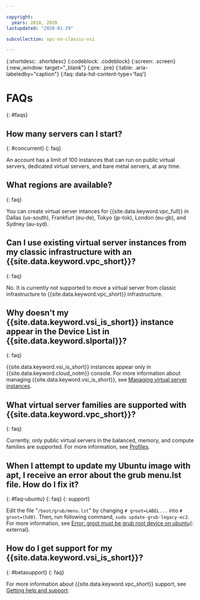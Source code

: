 ```yaml
---

copyright:
  years: 2018, 2020
lastupdated: "2020-01-29"

subcollection: vpc-on-classic-vsi

---
```


{:shortdesc: .shortdesc}
{:codeblock: .codeblock}
{:screen: .screen}
{:new_window: target="_blank"}
{:pre: .pre}
{:table: .aria-labeledby="caption"}
{:faq: data-hd-content-type='faq'}

# FAQs
{: #faqs}
## How many servers can I start?
{: #concurrent}
{: faq}

An account has a limit of 100 instances that can run on public virtual servers, dedicated virtual servers, and bare metal servers, at any time.

## What regions are available?
{: faq}

You can create virtual server intances for {{site.data.keyword.vpc_full}} in Dallas (us-south), Frankfurt (eu-de), Tokyo (jp-tok), London (eu-gb), and Sydney (au-syd).

## Can I use existing virtual server instances from my classic infrastructure with an {{site.data.keyword.vpc_short}}?
{: faq}

No. It is currently not supported to move a virtual server from classic infrastructure to {{site.data.keyword.vpc_short}} infrastructure.

## Why doesn't my {{site.data.keyword.vsi_is_short}} instance appear in the Device List in {{site.data.keyword.slportal}}?
{: faq}

{{site.data.keyword.vsi_is_short}} instances appear only in {{site.data.keyword.cloud_notm}} console. For more information about managing {{site.data.keyword.vsi_is_short}}, see [Managing virtual server instances](/docs/vpc-on-classic-vsi?topic=vpc-on-classic-vsi-managing-virtual-server-instances#managing-virtual-server-instances).


## What virtual server families are supported with {{site.data.keyword.vpc_short}}?
{: faq}

Currently, only public virtual servers in the balanced, memory, and compute families are supported. For more information, see [Profiles](/docs/vpc-on-classic-vsi?topic=vpc-on-classic-vsi-profiles#profiles).


## When I attempt to update my Ubuntu image with apt, I receive an error about the grub menu.lst file. How do I fix it?
{: #faq-ubuntu}
{: faq}
{: support}

Edit the file "`/boot/grub/menu.lst`" by changing `# groot=LABEL...` into `# groot=(hd0)`. Then, run following command, `sudo update-grub-legacy-ec2`. For more information, see [Error: groot must be grub root device on ubuntu](https://developer.ibm.com/answers/questions/462237/error-groot-must-be-grub-root-device-on-ubuntu/){: external}.

## How do I get support for my {{site.data.keyword.vsi_is_short}}?
{: #betasupport}
{: faq}

For more information about {{site.data.keyword.vpc_short}} support, see [Getting help and support](/docs/vpc-on-classic?topic=vpc-on-classic-getting-help-and-support).
